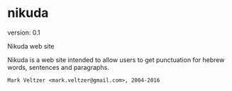 nikuda
======

version: 0.1

Nikuda web site

Nikuda is a web site intended to allow
users to get punctuation for hebrew words, sentences and paragraphs.

	Mark Veltzer <mark.veltzer@gmail.com>, 2004-2016

